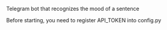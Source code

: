 Telegram bot that recognizes the mood of a sentence

Before starting, you need to register API_TOKEN into config.py
